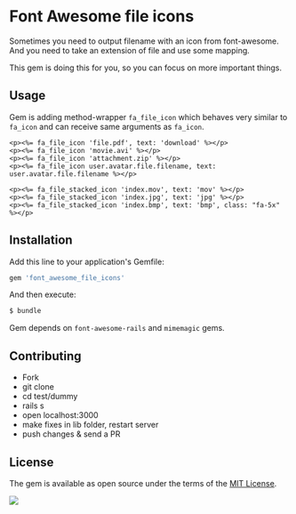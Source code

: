# Font Awesome file icons

Sometimes you need to output filename with an icon from font-awesome. And you need to take an extension of file and use some mapping.

This gem is doing this for you, so you can focus on more important things.

## Usage

Gem is adding method-wrapper `fa_file_icon` which behaves very similar to `fa_icon` and can receive same arguments as `fa_icon`.

```erb
<p><%= fa_file_icon 'file.pdf', text: 'download' %></p>
<p><%= fa_file_icon 'movie.avi' %></p>
<p><%= fa_file_icon 'attachment.zip' %></p>
<p><%= fa_file_icon user.avatar.file.filename, text: user.avatar.file.filename %></p>

<p><%= fa_file_stacked_icon 'index.mov', text: 'mov' %></p>
<p><%= fa_file_stacked_icon 'index.jpg', text: 'jpg' %></p>
<p><%= fa_file_stacked_icon 'index.bmp', text: 'bmp', class: "fa-5x" %></p>
```

## Installation
Add this line to your application's Gemfile:

```ruby
gem 'font_awesome_file_icons'
```

And then execute:
```bash
$ bundle
```

Gem depends on `font-awesome-rails` and `mimemagic` gems.

## Contributing

* Fork
* git clone
* cd test/dummy
* rails s
* open localhost:3000
* make fixes in lib folder, restart server
* push changes & send a PR

## License
The gem is available as open source under the terms of the [MIT License](https://opensource.org/licenses/MIT).

[<img src="https://github.com/igorkasyanchuk/rails_time_travel/blob/main/docs/more_gems.png?raw=true"
/>](https://www.railsjazz.com/?utm_source=github&utm_medium=bottom&utm_campaign=font_awesome_file_icons)
